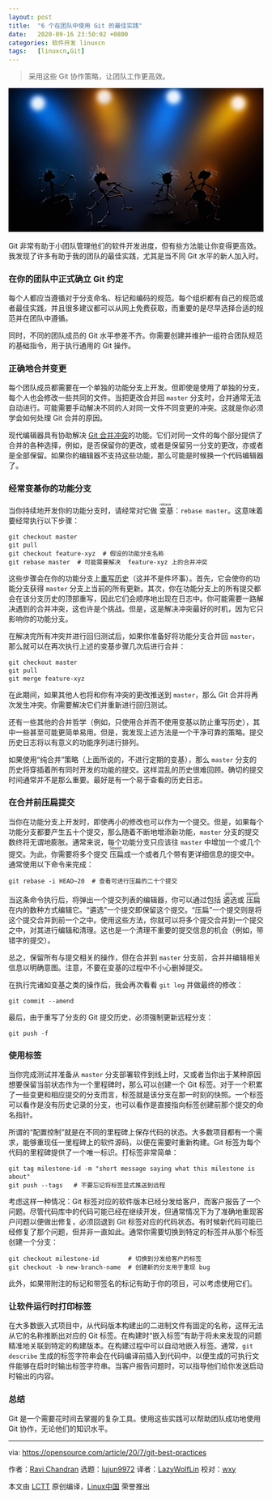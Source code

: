 ```yaml
---
layout: post
title:	"6 个在团队中使用 Git 的最佳实践"
date:	2020-09-16 23:50:02 +0800 
categories:	软件开发 linuxcn 
tags:	[linuxcn,Git]
---
```




> 
> 采用这些 Git 协作策略，让团队工作更高效。
> 
> 
> 


![](/Asserts/Images/album/202009/16/234908ge77j9j799i4eaj7.jpg)


Git 非常有助于小团队管理他们的软件开发进度，但有些方法能让你变得更高效。我发现了许多有助于我的团队的最佳实践，尤其是当不同 Git 水平的新人加入时。


### 在你的团队中正式确立 Git 约定


每个人都应当遵循对于分支命名、标记和编码的规范。每个组织都有自己的规范或者最佳实践，并且很多建议都可以从网上免费获取，而重要的是尽早选择合适的规范并在团队中遵循。


同时，不同的团队成员的 Git 水平参差不齐。你需要创建并维护一组符合团队规范的基础指令，用于执行通用的 Git 操作。


### 正确地合并变更


每个团队成员都需要在一个单独的功能分支上开发。但即使是使用了单独的分支，每个人也会修改一些共同的文件。当把更改合并回 `master` 分支时，合并通常无法自动进行。可能需要手动解决不同的人对同一文件不同变更的冲突。这就是你必须学会如何处理 Git 合并的原因。


现代编辑器具有协助解决 [Git 合并冲突](https://opensource.com/article/20/4/git-merge-conflict)的功能。它们对同一文件的每个部分提供了合并的各种选择，例如，是否保留你的更改，或者是保留另一分支的更改，亦或者是全部保留。如果你的编辑器不支持这些功能，那么可能是时候换一个代码编辑器了。


### 经常变基你的功能分支


当你持续地开发你的功能分支时，请经常对它做<ruby> 变基 <rt>  rebase </rt></ruby>：`rebase master`。这意味着要经常执行以下步骤：



```
git checkout master
git pull
git checkout feature-xyz  # 假设的功能分支名称
git rebase master  # 可能需要解决  feature-xyz 上的合并冲突

```

这些步骤会在你的功能分支上[重写历史](https://opensource.com/article/20/4/git-rebase-i)（这并不是件坏事）。首先，它会使你的功能分支获得 `master` 分支上当前的所有更新。其次，你在功能分支上的所有提交都会在该分支历史的顶部重写，因此它们会顺序地出现在日志中。你可能需要一路解决遇到的合并冲突，这也许是个挑战。但是，这是解决冲突最好的时机，因为它只影响你的功能分支。


在解决完所有冲突并进行回归测试后，如果你准备好将功能分支合并回 `master`，那么就可以在再次执行上述的变基步骤几次后进行合并：



```
git checkout master
git pull
git merge feature-xyz

```

在此期间，如果其他人也将和你有冲突的更改推送到 `master`，那么 Git 合并将再次发生冲突。你需要解决它们并重新进行回归测试。


还有一些其他的合并哲学（例如，只使用合并而不使用变基以防止重写历史），其中一些甚至可能更简单易用。但是，我发现上述方法是一个干净可靠的策略。提交历史日志将以有意义的功能序列进行排列。


如果使用“纯合并”策略（上面所说的，不进行定期的变基），那么 `master` 分支的历史将穿插着所有同时开发的功能的提交。这样混乱的历史很难回顾。确切的提交时间通常并不是那么重要。最好是有一个易于查看的历史日志。


### 在合并前压扁提交


当你在功能分支上开发时，即使再小的修改也可以作为一个提交。但是，如果每个功能分支都要产生五十个提交，那么随着不断地增添新功能，`master` 分支的提交数终将无谓地膨胀。通常来说，每个功能分支只应该往 `master` 中增加一个或几个提交。为此，你需要将多个提交<ruby> 压扁 <rt>  Squash </rt></ruby>成一个或者几个带有更详细信息的提交中。通常使用以下命令来完成：



```
git rebase -i HEAD~20  # 查看可进行压扁的二十个提交

```

当这条命令执行后，将弹出一个提交列表的编辑器，你可以通过包括<ruby> 遴选 <rt>  pick </rt></ruby>或<ruby> 压扁 <rt>  squash </rt></ruby>在内的数种方式编辑它。“遴选”一个提交即保留这个提交。“压扁”一个提交则是将这个提交合并到前一个之中。使用这些方法，你就可以将多个提交合并到一个提交之中，对其进行编辑和清理。这也是一个清理不重要的提交信息的机会（例如，带错字的提交）。


总之，保留所有与提交相关的操作，但在合并到 `master` 分支前，合并并编辑相关信息以明确意图。注意，不要在变基的过程中不小心删掉提交。


在执行完诸如变基之类的操作后，我会再次看看 `git log` 并做最终的修改：



```
git commit --amend

```

最后，由于重写了分支的 Git 提交历史，必须强制更新远程分支：



```
git push -f

```

### 使用标签


当你完成测试并准备从 `master` 分支部署软件到线上时，又或者当你出于某种原因想要保留当前状态作为一个里程碑时，那么可以创建一个 Git 标签。对于一个积累了一些变更和相应提交的分支而言，标签就是该分支在那一时刻的快照。一个标签可以看作是没有历史记录的分支，也可以看作是直接指向标签创建前那个提交的命名指针。


所谓的“配置控制”就是在不同的里程碑上保存代码的状态。大多数项目都有一个需求，能够重现任一里程碑上的软件源码，以便在需要时重新构建。Git 标签为每个代码的里程碑提供了一个唯一标识。打标签非常简单：



```
git tag milestone-id -m "short message saying what this milestone is about"
git push --tags   # 不要忘记将标签显式推送到远程

```

考虑这样一种情况：Git 标签对应的软件版本已经分发给客户，而客户报告了一个问题。尽管代码库中的代码可能已经在继续开发，但通常情况下为了准确地重现客户问题以便做出修复，必须回退到 Git 标签对应的代码状态。有时候新代码可能已经修复了那个问题，但并非一直如此。通常你需要切换到特定的标签并从那个标签创建一个分支：



```
git checkout milestone-id        # 切换到分发给客户的标签
git checkout -b new-branch-name  # 创建新的分支用于重现 bug

```

此外，如果带附注的标记和带签名的标记有助于你的项目，可以考虑使用它们。


### 让软件运行时打印标签


在大多数嵌入式项目中，从代码版本构建出的二进制文件有固定的名称，这样无法从它的名称推断出对应的 Git 标签。在构建时“嵌入标签”有助于将未来发现的问题精准地关联到特定的构建版本。在构建过程中可以自动地嵌入标签。通常，`git describe` 生成的标签字符串会在代码编译前插入到代码中，以便生成的可执行文件能够在启时时输出标签字符串。当客户报告问题时，可以指导他们给你发送启动时输出的内容。


### 总结


Git 是一个需要花时间去掌握的复杂工具。使用这些实践可以帮助团队成功地使用 Git 协作，无论他们的知识水平。




---


via: <https://opensource.com/article/20/7/git-best-practices>


作者：[Ravi Chandran](https://opensource.com/users/ravichandran) 选题：[lujun9972](https://github.com/lujun9972) 译者：[LazyWolfLin](https://github.com/LazyWolfLin) 校对：[wxy](https://github.com/wxy)


本文由 [LCTT](https://github.com/LCTT/TranslateProject) 原创编译，[Linux中国](https://linux.cn/) 荣誉推出
